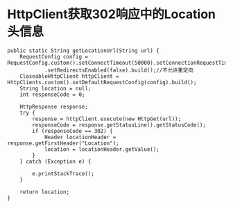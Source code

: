 # HttpClient获取302响应中的Location头信息

	public static String getLocationUrl(String url) {
		RequestConfig config = RequestConfig.custom().setConnectTimeout(50000).setConnectionRequestTimeout(10000).setSocketTimeout(50000)
                .setRedirectsEnabled(false).build();//不允许重定向   
		CloseableHttpClient httpClient = HttpClients.custom().setDefaultRequestConfig(config).build(); 
		String location = null;
		int responseCode = 0;
 
		HttpResponse response;
		try {
			response = httpClient.execute(new HttpGet(url));
			responseCode = response.getStatusLine().getStatusCode();
			if (responseCode == 302) {
				Header locationHeader = response.getFirstHeader("Location");
				location = locationHeader.getValue();
			}
		} catch (Exception e) {
			
			e.printStackTrace();
		}
		
		return location;
	}